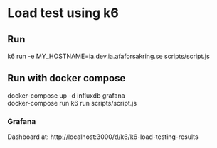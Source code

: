 # Load test using k6

## Run
k6 run -e MY_HOSTNAME=ia.dev.ia.afaforsakring.se scripts/script.js

## Run with docker compose
docker-compose up -d influxdb grafana  
docker-compose run k6 run scripts/script.js

### Grafana
Dashboard at: http://localhost:3000/d/k6/k6-load-testing-results
